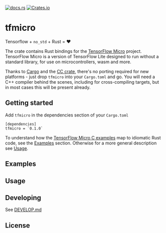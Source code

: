 [![docs.rs](https://docs.rs/tfmicro/badge.svg)](https://docs.rs/tfmicro)
[![Crates.io](https://img.shields.io/crates/v/tfmicro.svg)](https://crates.io/crates/tfmicro)

# tfmicro


Tensorflow + `no_std` + Rust = ❤️

The crate contains Rust bindings for the [TensorFlow Micro][]
project. TensorFlow Micro is a version of TensorFlow Lite designed to
run without a standard library, for use on microcontrollers, wasm and
more.

Thanks to [Cargo][] and the [CC crate][], there's no porting required for
new platforms - just drop `tfmicro` into your `Cargo.toml` and
go. You will need a C++ compiler behind the scenes, including for
cross-compiling targets, but in most cases this will be present
already.

## Getting started

Add `tfmicro` in the dependencies section of your `Cargo.toml`

```
[dependencies]
tfmicro = `0.1.0`
```

To understand how the [TensorFlow Micro C examples][c_examples] map to
idiomatic Rust code, see the [Examples](#Examples) section. Otherwise
for a more general description see [Usage](#Usage).

## Examples



## Usage

## Developing

See [DEVELOP.md](DEVELOP.md)

## License

[rust-embedded]: https://www.rust-lang.org/what/embedded
[TensorFlow Micro]: https://github.com/tensorflow/tensorflow/tree/master/tensorflow/lite/micro
[Cargo]: https://doc.rust-lang.org/stable/cargo/
[CC crate]: https://crates.io/crates/cc
[c_examples]: https://github.com/tensorflow/tensorflow/tree/master/tensorflow/lite/micro/examples
